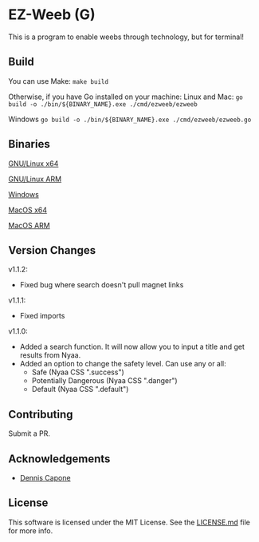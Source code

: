 # EZ-Weeb (G)

This is a program to enable weebs through technology, but for terminal!

## Build

You can use Make:
`make build`

Otherwise, if you have Go installed on your machine:
Linux and Mac:
`go build -o ./bin/${BINARY_NAME}.exe ./cmd/ezweeb/ezweeb`

Windows
`go build -o ./bin/${BINARY_NAME}.exe ./cmd/ezweeb/ezweeb.go`

## Binaries
[GNU/Linux x64](https://mega.nz/file/p6RkWaDB#rH_d0moQCSDnQ4k_IaV5Pjzp1y9X-vPzNvbypkLkQJU)

[GNU/Linux ARM](https://mega.nz/file/svpBBCya#vgLTCWgdwhaqY6XKA6QOu7OBqsBzgApWMRSSDuyqZ24)

[Windows](https://mega.nz/file/dip31DAZ#KCh8qVafO0m_xIRd0DOHjBxatutJsPIktWhImQkwHxo)

[MacOS x64](https://mega.nz/file/06ZUHL7K#uGkwr7oW2XquK3F_6Bp706z8RB_7tKoPTf85Ns8c6y4)

[MacOS ARM](https://mega.nz/file/Q6IBSTYZ#woTQQL-dSbOB0bX4QfkhPO4QAmGpC-IPH9eCaO4Atqk)


## Version Changes
v1.1.2:
 - Fixed bug where search doesn't pull magnet links

v1.1.1:
 - Fixed imports

v1.1.0:
 - Added a search function. It will now allow you to input a title and get results from Nyaa.
 - Added an option to change the safety level. Can use any or all:
    - Safe (Nyaa CSS ".success")
    - Potentially Dangerous (Nyaa CSS ".danger")
    - Default (Nyaa CSS ".default")

## Contributing

Submit a PR.

## Acknowledgements
* [Dennis Capone](https://github.com/dcap0)

## License
This software is licensed under the MIT License. See the [LICENSE.md](LICENSE.md) file for more info.